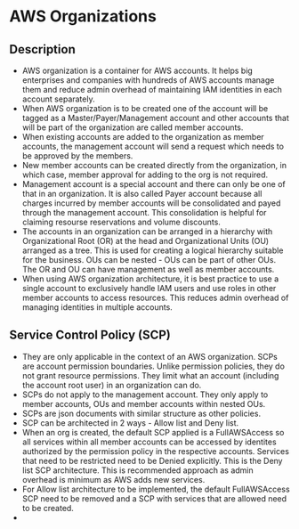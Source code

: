 # AWS Organizations  
## Description  
* AWS organization is a container for AWS accounts. It helps big enterprises and companies with hundreds of AWS accounts manage them 
and reduce admin overhead of maintaining IAM identities in each account separately.  
* When AWS organization is to be created one of the account will be tagged as a Master/Payer/Management account and other accounts that will be part of the organization 
are called member accounts.  
* When existing accounts are added to the organization as member accounts, the management account will send a request which needs to be approved by the members.  
* New member accounts can be created directly from the organization, in which case, member approval for adding to the org is not required.  
* Management account is a special account and there can only be one of that in an organization. It is also called Payer account because all charges incurred by member accounts will be consolidated and payed through the 
management account. This consolidation is helpful for claiming resourse reservations and volume discounts.  
* The accounts in an organization can be arranged in a hierarchy with Organizational Root (OR) at the head and Organizational Units (OU) arranged as a tree. 
This is used for creating a logical hierarchy suitable for the business. OUs can be nested - OUs can be part of other OUs. The OR and OU can have management as well as member accounts.  
* When using AWS organization architecture, it is best practice to use a single account to exclusively handle IAM users and use roles in other member accounts 
to access resources. This reduces admin overhead of managing identities in multiple accounts.  

## Service Control Policy (SCP)  
* They are only applicable in the context of an AWS organization. SCPs are account permission boundaries. Unlike permission policies, they do not grant resource permissions. 
They limit what an account (including the account root user) in an organization can do.  
* SCPs do not apply to the management account. They only apply to member accounts, OUs and member accounts within nested OUs.  
* SCPs are json documents with similar structure as other policies.  
* SCP can be architected in 2 ways - Allow list and Deny list.  
* When an org is created, the default SCP applied is a FullAWSAccess so all services within all member accounts can be accessed by identites authorized by the permission 
policy in the respective accounts. Services that need to be restricted need to be Denied explicitly. This is the Deny list SCP architecture. This is recommended approach
as admin overhead is minimum as AWS adds new services.  
* For Allow list architecture to be implemented, the default FullAWSAccess SCP need to be removed and a SCP with services that are allowed need to be created.  
* 
